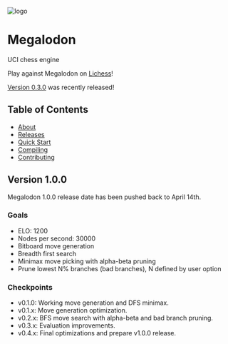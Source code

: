 ![logo](https://raw.githubusercontent.com/megalodon-chess/megalodon/main/logo/logo_widescreen_light.png)

# Megalodon

UCI chess engine

Play against Megalodon on [Lichess][lichess]!

[Version 0.3.0][latest] was recently released!

## Table of Contents

* [About][about]
* [Releases][releases]
* [Quick Start][quickstart]
* [Compiling][compiling]
* [Contributing][contrib]

## Version 1.0.0

Megalodon 1.0.0 release date has been pushed back to April 14th.

### Goals

* ELO: 1200
* Nodes per second: 30000
* Bitboard move generation
* Breadth first search
* Minimax move picking with alpha-beta pruning
* Prune lowest N% branches (bad branches), N defined by user option

### Checkpoints

* v0.1.0: Working move generation and DFS minimax.
* v0.1.x: Move generation optimization.
* v0.2.x: BFS move search with alpha-beta and bad branch pruning.
* v0.3.x: Evaluation improvements.
* v0.4.x: Final optimizations and prepare v1.0.0 release.

[lichess]: https://lichess.org/@/megalodon-chess
[latest]: https://github.com/megalodon-chess/megalodon/releases/latest
[about]: https://megalodon-chess.github.io/megalodon/about
[releases]: https://megalodon-chess.github.io/megalodon/releases
[quickstart]: https://megalodon-chess.github.io/megalodon/quick-start
[compiling]: https://megalodon-chess.github.io/megalodon/compiling
[contrib]: https://github.com/megalodon-chess/megalodon/blob/main/CONTRIBUTING.md
